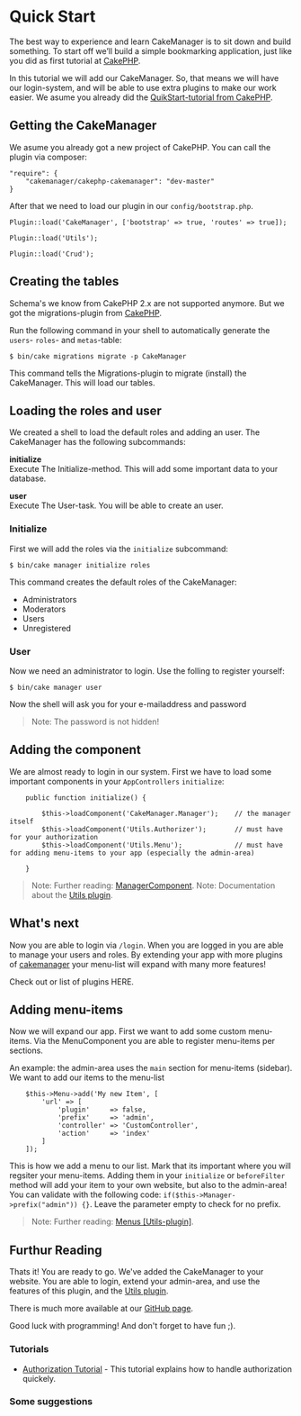 Quick Start
===========

The best way to experience and learn CakeManager is to sit down and build something. To start off we’ll build a simple bookmarking application, just like you did as first tutorial at [CakePHP](http://book.cakephp.org/3.0/en/quickstart.html).

In this tutorial we will add our CakeManager. So, that means we will have our login-system, and will be able to use extra plugins to make our work easier. We asume you already did the [QuikStart-tutorial from CakePHP](http://book.cakephp.org/3.0/en/quickstart.html).

Getting the CakeManager
-----------------------
We asume you already got a new project of CakePHP. You can call the plugin via composer:

    "require": {
        "cakemanager/cakephp-cakemanager": "dev-master"
    }

After that we need to load our plugin in our `config/bootstrap.php`.

    Plugin::load('CakeManager', ['bootstrap' => true, 'routes' => true]);
        
    Plugin::load('Utils');
        
    Plugin::load('Crud');


Creating the tables
--------------------
Schema's we know from CakePHP 2.x are not supported anymore. But we got the migrations-plugin from [CakePHP](https://github.com/cakephp/migrations). 

Run the following command in your shell to automatically generate the `users`- `roles`- and `metas`-table:

    $ bin/cake migrations migrate -p CakeManager
    
This command tells the Migrations-plugin to migrate (install) the CakeManager. This will load our tables.

Loading the roles and user
-----------------
We created a shell to load the default roles and adding an user. The CakeManager has the following subcommands:

**initialize**  
Execute The Initialize-method. This will add some important data to your database.

**user**        
Execute The User-task. You will be able to create an user.

### Initialize
First we will add the roles via the `initialize` subcommand:

    $ bin/cake manager initialize roles
    
This command creates the default roles of the CakeManager:

- Administrators
- Moderators
- Users
- Unregistered

### User
Now we need an administrator to login. Use the folling to register yourself:

    $ bin/cake manager user
    
Now the shell will ask you for your e-mailaddress and password

> Note: The password is not hidden!

Adding the component
--------------------
 
We are almost ready to login in our system. First we have to load some important components in your `AppControllers` `initialize`:

        public function initialize() {
        
            $this->loadComponent('CakeManager.Manager');    // the manager itself
            $this->loadComponent('Utils.Authorizer');       // must have for your authorization
            $this->loadComponent('Utils.Menu');             // must have for adding menu-items to your app (especially the admin-area)
        
        }

> Note: Further reading: [ManagerComponent](../Components/Manager.md).
> Note: Documentation about the [Utils plugin](http://cakemanager-utils.readthedocs.org).

What's next
-----------

Now you are able to login via `/login`. When you are logged in you are able to manage your users and roles. By extending your app with more plugins of [cakemanager](https://github.com/cakemanager) your menu-list will expand with many more features!

Check out or list of plugins HERE.

Adding menu-items
-----------------

Now we will expand our app. First we want to add some custom menu-items.
Via the MenuComponent you are able to register menu-items per sections. 

An example: the admin-area uses the `main` section for menu-items (sidebar). We want to add our items to the menu-list

        $this->Menu->add('My new Item', [   
            'url' => [
                'plugin'     => false,
                'prefix'     => 'admin',
                'controller' => 'CustomController',
                'action'     => 'index'
            ]
        ]);
        
    
This is how we add a menu to our list. Mark that its important where you will regsiter your menu-items. Adding them in your `initialize` or `beforeFilter` method will add your item to your own website, but also to the admin-area!
You can validate with the following code: `if($this->Manager->prefix("admin")) {}`. Leave the parameter empty to check for no prefix.

> Note: Further reading: [Menus [Utils-plugin]](http://cakemanager-utils.readthedocs.org/en/develop/components/menu).

Furthur Reading
---------------

Thats it! You are ready to go. We've added the CakeManager to your website. You are able to login, extend your admin-area, and use the features of this plugin, and the [Utils plugin](http://github.com/cakemanager/cakephp-utils).

There is much more available at our [GitHub page](https://github.com/cakemanager). 

Good luck with programming! And don't forget to have fun ;).

### Tutorials

- [Authorization Tutorial](Authorization.md) - This tutorial explains how to handle authorization quickely.

### Some suggestions

